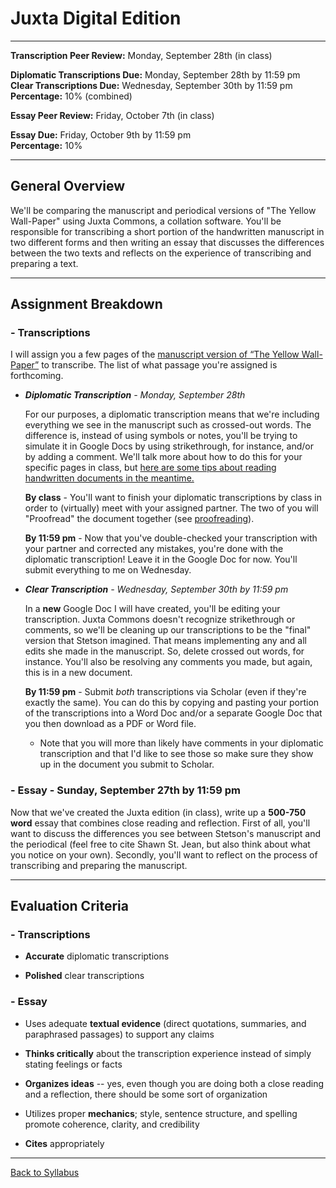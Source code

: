 # Juxta Digital Edition

_____

**Transcription Peer Review:** Monday, September 28th (in class)

**Diplomatic Transcriptions Due:** Monday, September 28th by 11:59 pm <br />
**Clear Transcriptions Due:** Wednesday, September 30th by 11:59 pm <br />
**Percentage:** 10% (combined)

**Essay Peer Review:** Friday, October 7th (in class)

**Essay Due:** Friday, October 9th by 11:59 pm <br />
**Percentage:** 10%

_____

## General Overview

We'll be comparing the manuscript and periodical versions of "The Yellow Wall-Paper" using Juxta Commons, a collation software. You'll be responsible for transcribing a short portion of the handwritten manuscript in two different forms and then writing an essay that discusses the differences between the two texts and reflects on the experience of transcribing and preparing a text. 

_____

## Assignment Breakdown

### - Transcriptions

I will assign you a few pages of the [manuscript version of “The Yellow Wall-Paper”](http://schlesinger.radcliffe.harvard.edu/onlinecollections/gilman/search?topics[]=The%20Yellow%20Wall-Paper%20(Manuscript)&page=1) to transcribe. The list of what passage you're assigned is forthcoming. 

* ***Diplomatic Transcription** - Monday, September 28th*

  For our purposes, a diplomatic transcription means that we're including everything we see in the manuscript such as crossed-out words. The difference is, instead of using symbols or notes, you'll be trying to simulate it in Google Docs by using strikethrough, for instance, and/or by adding a comment. We'll talk more about how to do this for your specific pages in class, but [here are some tips about reading handwritten documents in the meantime.](https://www.stagestories.org/resources/reading-handwritten-archival-documents/)

  **By class** - You'll want to finish your diplomatic transcriptions by class in order to (virtually) meet with your assigned partner. The two of you will "Proofread" the document together (see [proofreading](https://gde.upress.virginia.edu/06-gde.html#h3.1)).

  **By 11:59 pm** - Now that you've double-checked your transcription with your partner and corrected any mistakes, you're done with the diplomatic transcription! Leave it in the Google Doc for now. You'll submit everything to me on Wednesday.  

* ***Clear Transcription** - Wednesday, September 30th by 11:59 pm*

  In a **new** Google Doc I will have created, you'll be editing your transcription. Juxta Commons doesn't recognize strikethrough or comments, so we'll be cleaning up our transcriptions to be the "final" version that Stetson imagined. That means implementing any and all edits she made in the manuscript. So, delete crossed out words, for instance. You'll also be resolving any comments you made, but again, this is in a new document. 

  **By 11:59 pm** - Submit *both* transcriptions via Scholar (even if they're exactly the same). You can do this by copying and pasting your portion of the transcriptions into a Word Doc and/or a separate Google Doc that you then download as a PDF or Word file. 
    * Note that you will more than likely have comments in your diplomatic transcription and that I'd like to see those so make sure they show up in the document you submit to Scholar.

### - Essay - Sunday, September 27th by 11:59 pm

Now that we've created the Juxta edition (in class), write up a **500-750 word** essay that combines close reading and reflection. First of all, you'll want to discuss the differences you see between Stetson's manuscript and the periodical (feel free to cite Shawn St. Jean, but also think about what you notice on your own). Secondly, you'll want to reflect on the process of transcribing and preparing the manuscript.

_____


## Evaluation Criteria

### - Transcriptions

* **Accurate** diplomatic transcriptions 

* **Polished** clear transcriptions  

### - Essay

* Uses adequate **textual evidence** (direct quotations, summaries, and paraphrased passages) to support any claims

* **Thinks critically** about the transcription experience instead of simply stating feelings or facts

* **Organizes ideas** -- yes, even though you are doing both a close reading and a reflection, there should be some sort of organization 

* Utilizes proper **mechanics**; style, sentence structure, and spelling promote coherence, clarity, and credibility

* **Cites** appropriately 

_____

[Back to Syllabus](https://deanna-stover.github.io/coursesCNU/2020/idst270fall2020) 
